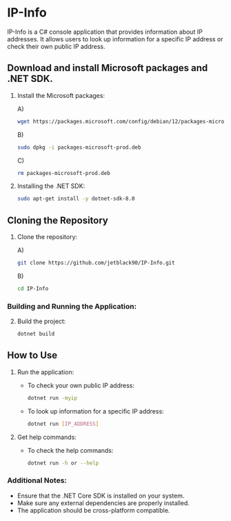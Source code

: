 # IP-Info

IP-Info is a C# console application that provides information about IP addresses. It allows users to look up information for a specific IP address or check their own public IP address.

## Download and install Microsoft packages and .NET SDK.

1. Install the Microsoft packages:

   A)
   ```sh
   wget https://packages.microsoft.com/config/debian/12/packages-microsoft-prod.deb -O packages-microsoft-prod.deb
   ```
   B)
   ```sh
   sudo dpkg -i packages-microsoft-prod.deb
   ```
   C)
   ```sh
   rm packages-microsoft-prod.deb
   ```

3. Installing the .NET SDK:
   ```sh
   sudo apt-get install -y dotnet-sdk-8.0
   ```

## Cloning the Repository

1. Clone the repository:

   A)
   ```sh
   git clone https://github.com/jetblack90/IP-Info.git
   ```

   B)
   ```sh
   cd IP-Info
   ```

### Building and Running the Application:

2. Build the project:
   ```sh
   dotnet build
   ```

## How to Use

1. Run the application:
   - To check your own public IP address:
     ```sh
     dotnet run -myip
     ```

   - To look up information for a specific IP address:
     ```sh
     dotnet run [IP_ADDRESS]
     ```

2. Get help commands:
   - To check the help commands:
     ```sh
     dotnet run -h or --help
     ```

### Additional Notes:

- Ensure that the .NET Core SDK is installed on your system.
- Make sure any external dependencies are properly installed.
- The application should be cross-platform compatible.
